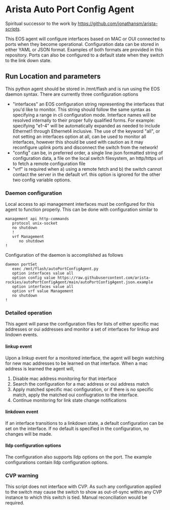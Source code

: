 # Arista Auto Port Config Agent
Spiritual successor to the work by https://github.com/jonathansm/arista-scripts.

This EOS agent will configure interfaces based on MAC or OUI connected to ports when they become operational.  Configuration data can be stored in either YAML or JSON format. Examples of both formats are provided in this repository.  Ports can also be configured to a default state when they switch to the link down state.

## Run Location and parameters
This python agent should be stored in /mnt/flash and is run using the EOS daemon syntax.  There are currently three configuration options

- "interfaces" an EOS configuration string representing the interfaces that you'd like to monitor.  This string should follow the same syntax as specifying a range in cli configuration mode.  Interface names will be resolved internally to their proper fully qualified forms.  For example: specifying "e1-4" will be automatically expanded as needed to include Ethernet1 through Ethernet4 inclusive.  The use of the keyword "all", or not setting an interfaces option at all, can be used to monitor all interfaces, however this should be used with caution as it may reconfigure uplink ports and disconnect the switch from the network!
- "config" can be, in preferred order, a single line json formatted string of configuration data, a file on the local switch filesystem, an http/https url to fetch a remote configuration file
- "vrf" is required when a) using a remote fetch and b) the switch cannot contact the server in the default vrf.  this option is ignored for the other two config variable options.

### Daemon configuration
Local access to api management interfaces must be configured for this agent to function properly.  This can be done with configuration similar to
```
management api http-commands
   protocol unix-socket
   no shutdown
   !
   vrf Management
      no shutdown
!
```

Configuration of the daemon is accomplished as follows

```
daemon portSet
   exec /mnt/flash/autoPortConfigAgent.py
   option interfaces value all
   option config value https://raw.githubusercontent.com/arista-rockies/autoPortConfigAgent/main/autoPortConfigAgent.json.example
   option interfaces value all
   option vrf value Management
   no shutdown
!
```

### Detailed operation
This agent will parse the configuration files for lists of either specific mac addresses or oui addresses and monitor a set of interfaces for linkup and lindown events.

#### linkup event
Upon a linkup event for a monitored interface, the agent will begin watching for new mac addresses to be learned on that interface. When a mac address is learned the agent will,
1. Disable mac address monitoring for that interface
2. Search the configuration for a mac address or oui address match
3. Apply matched specific mac configuration, or if there is no specific match, apply the matched oui confiugration to the interface.
4. Continue monitoring for link state change notifications

#### linkdown event
If an interface transitions to a linkdown state, a default configuration can be set on the interface.  If no default is specified in the configuration, no changes will be made.

#### lldp configuration options
The configuration also supports lldp options on the port.  The example configurations contain lldp configuration options.

### CVP warning
This script does not interface with CVP.  As such any configuration applied to the switch may cause the switch to show as out-of-sync within any CVP instance to which this switch is tied.  Manual reconciliation would be required.
